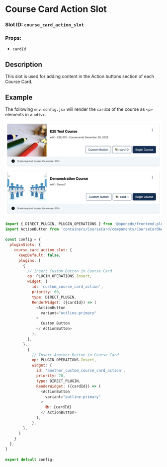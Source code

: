 # Course Card Action Slot

### Slot ID: `course_card_action_slot`
### Props:
* `cardId`

## Description

This slot is used for adding content in the Action buttons section of each Course Card.

## Example

The following `env.config.jsx` will render the `cardId` of the course as `<p>` elements in a `<div>`.

![Screenshot of Content added after the Sequence Container](./images/post_course_card_action.png)

```js
import { DIRECT_PLUGIN, PLUGIN_OPERATIONS } from '@openedx/frontend-plugin-framework';
import ActionButton from 'containers/CourseCard/components/CourseCardActions/ActionButton';

const config = {
  pluginSlots: {
    course_card_action_slot: {
      keepDefault: false,
      plugins: [
        {
          // Insert Custom Button in Course Card
          op: PLUGIN_OPERATIONS.Insert,
          widget: {
            id: 'custom_course_card_action',
            priority: 60,
            type: DIRECT_PLUGIN,
            RenderWidget: ({cardId}) => (
              <ActionButton
                variant="outline-primary"
              >
                Custom Button
              </ ActionButton>
            ),
          },
        },
          {
            // Insert Another Button in Course Card
            op: PLUGIN_OPERATIONS.Insert,
            widget: {
              id: 'another_custom_course_card_action',
              priority: 70,
              type: DIRECT_PLUGIN,
              RenderWidget: ({cardId}) => (
                <ActionButton
                  variant="outline-primary"
                >
                  📚: {cardId}
                </ ActionButton>
              ),
            },
        },
      ]
    }
  },
}

export default config;
```
